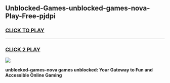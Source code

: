 
## Unblocked-Games-unblocked-games-nova-Play-Free-pjdpi
<h3>
<a href="https://premium76.site?title=unblocked-games-nova&ref=18A">CLICK TO PLAY</a></h3>
<hr>

<h3>
<a href="https://premium76.site?title=unblocked-games-nova&ref=18A">CLICK 2 PLAY</a>
  
</h3>

<a href="https://premium76.site?title=unblocked-games-nova&ref=18A"><img src="https://clearcache.store/games.png"></a>


**unblocked-games-nova games unblocked: Your Gateway to Fun and Accessible Online Gaming**
